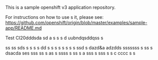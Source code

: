 This is a sample openshift v3 application repository.  

For instructions on how to use s  it, please see: https://github.com/openshift/origin/blob/master/examples/sample-app/README.md

Test CI20dddsda
sd a s s
s d uubndqsddqss s

ss ss sds s
 s s s
dd s s
s s  s s  s s ssd s dazd&a adzdds sssssss
 s ss s  dsacda ses sss
ss s  as
 s ssss 
 s ss s  a
sss  s
sss
 s s
c
cccc
 s s
